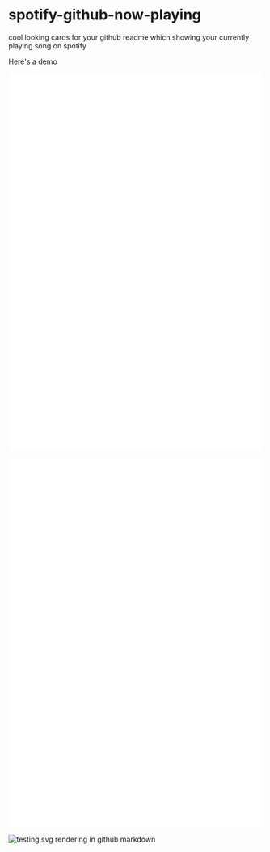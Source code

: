 # spotify-github-now-playing

cool looking cards for your github readme which showing your currently playing song on spotify

Here's a demo

![testing svg rendering in github markdown](docs/card_large.svg)

![testing svg rendering in github markdown](docs/card_med.svg)

![testing svg rendering in github markdown](docs/card.svg)
